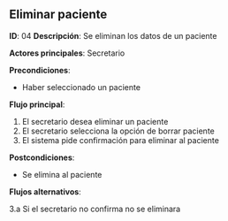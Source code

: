 ## Eliminar paciente

**ID**: 04
**Descripción**: Se eliminan los datos de un paciente

**Actores principales**: Secretario

**Precondiciones**:
* Haber seleccionado un paciente

**Flujo principal**:
1. El secretario desea eliminar un paciente
2. El secretario selecciona la opción de borrar paciente
3. El sistema pide confirmación para eliminar al paciente

**Postcondiciones**:

* Se elimina al paciente

**Flujos alternativos**:

3.a Si el secretario no confirma no se eliminara
